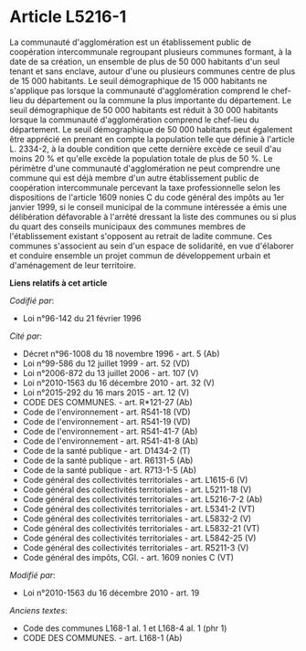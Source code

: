 # Article L5216-1

La communauté d'agglomération est un établissement public de coopération intercommunale regroupant plusieurs communes
formant, à la date de sa création, un ensemble de plus de 50 000 habitants d'un seul tenant et sans enclave, autour d'une ou
plusieurs communes centre de plus de 15 000 habitants. Le seuil démographique de 15 000 habitants ne s'applique pas lorsque
la communauté d'agglomération comprend le chef-lieu du département ou la commune la plus importante du département. Le seuil
démographique de 50 000 habitants est réduit à 30 000 habitants lorsque la communauté d'agglomération comprend le chef-lieu
du département. Le seuil démographique de 50 000 habitants peut également être apprécié en prenant en compte la population
telle que définie à l'article L. 2334-2, à la double condition que cette dernière excède ce seuil d'au moins 20 % et qu'elle
excède la population totale de plus de 50 %. Le périmètre d'une communauté d'agglomération ne peut comprendre une commune qui
est déjà membre d'un autre établissement public de coopération intercommunale percevant la taxe professionnelle selon les
dispositions de l'article 1609 nonies C du code général des impôts au 1er janvier 1999, si le conseil municipal de la commune
intéressée a émis une délibération défavorable à l'arrêté dressant la liste des communes ou si plus du quart des conseils
municipaux des communes membres de l'établissement existant s'opposent au retrait de ladite commune. Ces communes s'associent
au sein d'un espace de solidarité, en vue d'élaborer et conduire ensemble un projet commun de développement urbain et
d'aménagement de leur territoire.

**Liens relatifs à cet article**

_Codifié par_:

  - Loi n°96-142 du 21 février 1996

_Cité par_:

  - Décret n°96-1008 du 18 novembre 1996 - art. 5 (Ab)
  - Loi n°99-586 du 12 juillet 1999 - art. 52 (VD)
  - Loi n°2006-872 du 13 juillet 2006 - art. 107 (V)
  - Loi n°2010-1563 du 16 décembre 2010 - art. 32 (V)
  - Loi n°2015-292 du 16 mars 2015 - art. 12 (V)
  - CODE DES COMMUNES. - art. R*121-27 (Ab)
  - Code de l'environnement - art. R541-18 (VD)
  - Code de l'environnement - art. R541-19 (VD)
  - Code de l'environnement - art. R541-41-7 (Ab)
  - Code de l'environnement - art. R541-41-8 (Ab)
  - Code de la santé publique - art. D1434-2 (T)
  - Code de la santé publique - art. R6131-5 (Ab)
  - Code de la santé publique - art. R713-1-5 (Ab)
  - Code général des collectivités territoriales - art. L1615-6 (V)
  - Code général des collectivités territoriales - art. L5211-18 (V)
  - Code général des collectivités territoriales - art. L5216-7-2 (Ab)
  - Code général des collectivités territoriales - art. L5341-2 (VT)
  - Code général des collectivités territoriales - art. L5832-2 (V)
  - Code général des collectivités territoriales - art. L5832-21 (VT)
  - Code général des collectivités territoriales - art. L5842-25 (V)
  - Code général des collectivités territoriales - art. R5211-3 (V)
  - Code général des impôts, CGI. - art. 1609 nonies C (VT)

_Modifié par_:

  - Loi n°2010-1563 du 16 décembre 2010 - art. 19

_Anciens textes_:

  - Code des communes L168-1 al. 1 et L168-4 al. 1 (phr 1)
  - CODE DES COMMUNES. - art. L168-1 (Ab)

